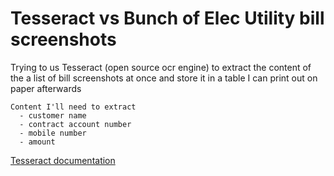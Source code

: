 # Tesseract vs Bunch of Elec Utility bill screenshots

Trying to us Tesseract (open source ocr engine) to extract the content of the a list of bill screenshots at once and store it in a table I can print out on paper afterwards

    Content I'll need to extract
      - customer name
      - contract account number
      - mobile number
      - amount

[Tesseract documentation](https://github.com/tesseract-ocr/tessdoc?tab=readme-ov-file)
